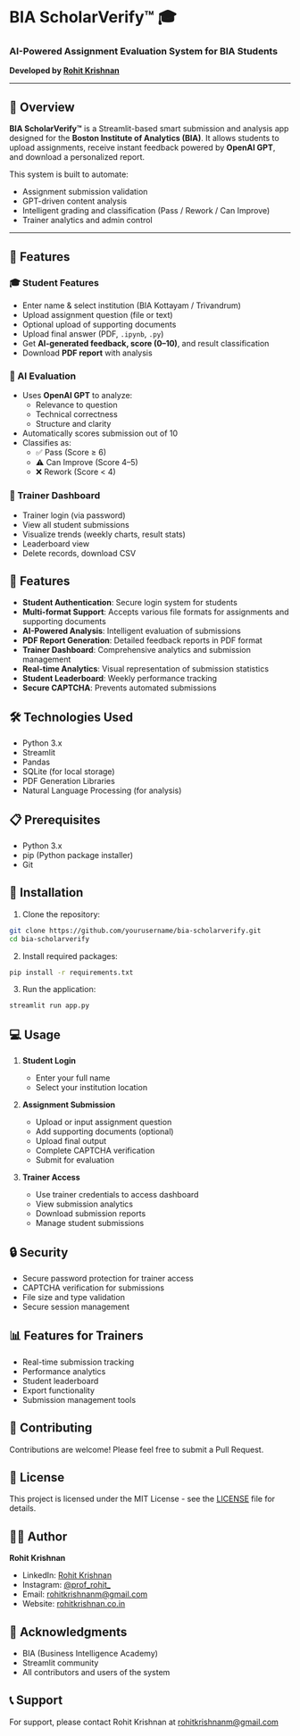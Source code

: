 # BIA ScholarVerify™ 🎓
### AI-Powered Assignment Evaluation System for BIA Students
**Developed by [Rohit Krishnan](https://rohitkrishnan.co.in)**

---

## 📌 Overview

**BIA ScholarVerify™** is a Streamlit-based smart submission and analysis app designed for the **Boston Institute of Analytics (BIA)**. It allows students to upload assignments, receive instant feedback powered by **OpenAI GPT**, and download a personalized report.

This system is built to automate:
- Assignment submission validation
- GPT-driven content analysis
- Intelligent grading and classification (Pass / Rework / Can Improve)
- Trainer analytics and admin control

---

## 🚀 Features

### 🎓 Student Features
- Enter name & select institution (BIA Kottayam / Trivandrum)
- Upload assignment question (file or text)
- Optional upload of supporting documents
- Upload final answer (PDF, `.ipynb`, `.py`)
- Get **AI-generated feedback, score (0–10)**, and result classification
- Download **PDF report** with analysis

### 🧠 AI Evaluation
- Uses **OpenAI GPT** to analyze:
  - Relevance to question
  - Technical correctness
  - Structure and clarity
- Automatically scores submission out of 10
- Classifies as:
  - ✅ Pass (Score ≥ 6)
  - ⚠️ Can Improve (Score 4–5)
  - ❌ Rework (Score < 4)

### 🔐 Trainer Dashboard
- Trainer login (via password)
- View all student submissions
- Visualize trends (weekly charts, result stats)
- Leaderboard view
- Delete records, download CSV



## 🌟 Features

- **Student Authentication**: Secure login system for students
- **Multi-format Support**: Accepts various file formats for assignments and supporting documents
- **AI-Powered Analysis**: Intelligent evaluation of submissions
- **PDF Report Generation**: Detailed feedback reports in PDF format
- **Trainer Dashboard**: Comprehensive analytics and submission management
- **Real-time Analytics**: Visual representation of submission statistics
- **Student Leaderboard**: Weekly performance tracking
- **Secure CAPTCHA**: Prevents automated submissions

## 🛠️ Technologies Used

- Python 3.x
- Streamlit
- Pandas
- SQLite (for local storage)
- PDF Generation Libraries
- Natural Language Processing (for analysis)

## 📋 Prerequisites

- Python 3.x
- pip (Python package installer)
- Git

## 🚀 Installation

1. Clone the repository:
```bash
git clone https://github.com/yourusername/bia-scholarverify.git
cd bia-scholarverify
```

2. Install required packages:
```bash
pip install -r requirements.txt
```

3. Run the application:
```bash
streamlit run app.py
```

## 💻 Usage

1. **Student Login**
   - Enter your full name
   - Select your institution location

2. **Assignment Submission**
   - Upload or input assignment question
   - Add supporting documents (optional)
   - Upload final output
   - Complete CAPTCHA verification
   - Submit for evaluation

3. **Trainer Access**
   - Use trainer credentials to access dashboard
   - View submission analytics
   - Download submission reports
   - Manage student submissions

## 🔒 Security

- Secure password protection for trainer access
- CAPTCHA verification for submissions
- File size and type validation
- Secure session management

## 📊 Features for Trainers

- Real-time submission tracking
- Performance analytics
- Student leaderboard
- Export functionality
- Submission management tools

## 🤝 Contributing

Contributions are welcome! Please feel free to submit a Pull Request.

## 📝 License

This project is licensed under the MIT License - see the [LICENSE](LICENSE) file for details.

## 👨‍💻 Author

**Rohit Krishnan**
- LinkedIn: [Rohit Krishnan](https://www.linkedin.com/in/rohit-krishnan-320a5375)
- Instagram: [@prof_rohit_](https://www.instagram.com/prof_rohit_/)
- Email: rohitkrishnanm@gmail.com
- Website: [rohitkrishnan.co.in](https://rohitkrishnan.co.in)

## 🙏 Acknowledgments

- BIA (Business Intelligence Academy)
- Streamlit community
- All contributors and users of the system

## 📞 Support

For support, please contact Rohit Krishnan at rohitkrishnanm@gmail.com
